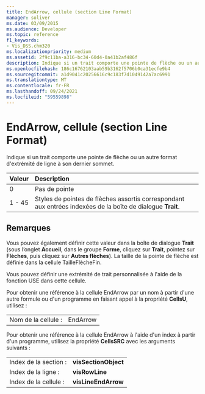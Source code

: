 ```yaml
---
title: EndArrow, cellule (section Line Format)
manager: soliver
ms.date: 03/09/2015
ms.audience: Developer
ms.topic: reference
f1_keywords:
- Vis_DSS.chm320
ms.localizationpriority: medium
ms.assetid: 2f9c11ba-a316-bc34-60d4-0a41b2af486f
description: Indique si un trait comporte une pointe de flèche ou un autre format d'extrémité de ligne à son dernier sommet.
ms.openlocfilehash: 186c16762103aab59b3162f5706b0ca31ecfe9b4
ms.sourcegitcommit: a1d9041c20256616c9c183f7d1049142a7ac6991
ms.translationtype: MT
ms.contentlocale: fr-FR
ms.lasthandoff: 09/24/2021
ms.locfileid: "59559898"
---
```

# <a name="endarrow-cell-line-format-section"></a>EndArrow, cellule (section Line Format)

Indique si un trait comporte une pointe de flèche ou un autre format d'extrémité de ligne à son dernier sommet.
  
|**Valeur**|**Description**|
|:-----|:-----|
|0  <br/> |Pas de pointe  <br/> |
|1 - 45  <br/> |Styles de pointes de flèches assortis correspondant aux entrées indexées de la boîte de dialogue **Trait**.  <br/> |
   
## <a name="remarks"></a>Remarques

Vous pouvez également définir cette valeur dans la boîte de dialogue **Trait** (sous l’onglet **Accueil**, dans le groupe **Forme**, cliquez sur **Trait**, pointez sur **Flèches**, puis cliquez sur **Autres flèches**). La taille de la pointe de flèche est définie dans la cellule TailleFlècheFin.
  
Vous pouvez définir une extrémité de trait personnalisée à l'aide de la fonction USE dans cette cellule. 
  
Pour obtenir une référence à la cellule EndArrow par un nom à partir d'une autre formule ou d'un programme en faisant appel à la propriété **CellsU**, utilisez : 
  
|||
|:-----|:-----|
|Nom de la cellule :  <br/> |EndArrow  <br/> |
   
Pour obtenir une référence à la cellule EndArrow à l'aide d'un index à partir d'un programme, utilisez la propriété **CellsSRC** avec les arguments suivants : 
  
|||
|:-----|:-----|
|Index de la section :  <br/> |**visSectionObject** <br/> |
|Index de la ligne :  <br/> |**visRowLine** <br/> |
|Index de la cellule :  <br/> |**visLineEndArrow** <br/> |
   

